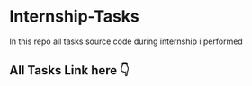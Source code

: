 # Internship-Tasks
In this repo all tasks source code during internship i performed

<h2>
  All Tasks Link here 👇
</h2>

<table>
</table>
